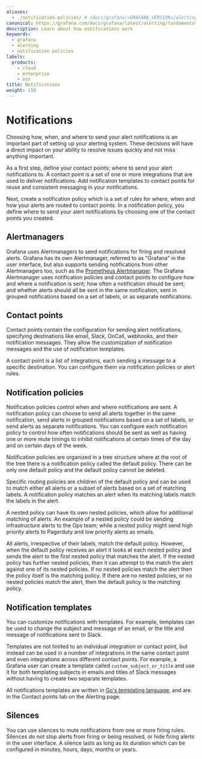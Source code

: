```yaml
---
aliases:
  - ./notification-policies/ # /docs/grafana/<GRAFANA_VERSION>/alerting/fundamentals/notification-policies/
canonical: https://grafana.com/docs/grafana/latest/alerting/fundamentals/notifications/
description: Learn about how notifications work
keywords:
  - grafana
  - alerting
  - notification policies
labels:
  products:
    - cloud
    - enterprise
    - oss
title: Notifications
weight: 110
---
```


# Notifications

Choosing how, when, and where to send your alert notifications is an important part of setting up your alerting system. These decisions will have a direct impact on your ability to resolve issues quickly and not miss anything important.

As a first step, define your contact points; where to send your alert notifications to. A contact point is a set of one or more integrations that are used to deliver notifications. Add notification templates to contact points for reuse and consistent messaging in your notifications.

Next, create a notification policy which is a set of rules for where, when and how your alerts are routed to contact points. In a notification policy, you define where to send your alert notifications by choosing one of the contact points you created.

## Alertmanagers

Grafana uses Alertmanagers to send notifications for firing and resolved alerts. Grafana has its own Alertmanager, referred to as "Grafana" in the user interface, but also supports sending notifications from other Alertmanagers too, such as the [Prometheus Alertmanager](https://prometheus.io/docs/alerting/latest/alertmanager/). The Grafana Alertmanager uses notification policies and contact points to configure how and where a notification is sent; how often a notification should be sent; and whether alerts should all be sent in the same notification, sent in grouped notifications based on a set of labels, or as separate notifications.

## Contact points

Contact points contain the configuration for sending alert notifications, specifying destinations like email, Slack, OnCall, webhooks, and their notification messages. They allow the customization of notification messages and the use of notification templates.

A contact point is a list of integrations, each sending a message to a specific destination. You can configure them via notification policies or alert rules.

## Notification policies

Notification policies control when and where notifications are sent. A notification policy can choose to send all alerts together in the same notification, send alerts in grouped notifications based on a set of labels, or send alerts as separate notifications. You can configure each notification policy to control how often notifications should be sent as well as having one or more mute timings to inhibit notifications at certain times of the day and on certain days of the week.

Notification policies are organized in a tree structure where at the root of the tree there is a notification policy called the default policy. There can be only one default policy and the default policy cannot be deleted.

Specific routing policies are children of the default policy and can be used to match either all alerts or a subset of alerts based on a set of matching labels. A notification policy matches an alert when its matching labels match the labels in the alert.

A nested policy can have its own nested policies, which allow for additional matching of alerts. An example of a nested policy could be sending infrastructure alerts to the Ops team; while a nested policy might send high priority alerts to Pagerduty and low priority alerts as emails.

All alerts, irrespective of their labels, match the default policy. However, when the default policy receives an alert it looks at each nested policy and sends the alert to the first nested policy that matches the alert. If the nested policy has further nested policies, then it can attempt to the match the alert against one of its nested policies. If no nested policies match the alert then the policy itself is the matching policy. If there are no nested policies, or no nested policies match the alert, then the default policy is the matching policy.

<!-- This definitely needs a diagram and some examples (Gilles) -->

## Notification templates

You can customize notifications with templates. For example, templates can be used to change the subject and message of an email, or the title and message of notifications sent to Slack.

Templates are not limited to an individual integration or contact point, but instead can be used in a number of integrations in the same contact point and even integrations across different contact points. For example, a Grafana user can create a template called `custom_subject_or_title` and use it for both templating subjects in emails and titles of Slack messages without having to create two separate templates.

All notifications templates are written in [Go's templating language](https://pkg.go.dev/text/template), and are in the Contact points tab on the Alerting page.

## Silences

You can use silences to mute notifications from one or more firing rules. Silences do not stop alerts from firing or being resolved, or hide firing alerts in the user interface. A silence lasts as long as its duration which can be configured in minutes, hours, days, months or years.
